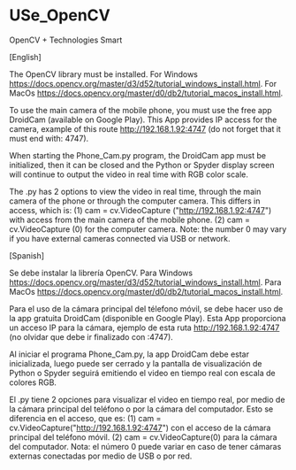 # USe_OpenCV
OpenCV + Technologies Smart


[English]

The OpenCV library must be installed.
For Windows https://docs.opencv.org/master/d3/d52/tutorial_windows_install.html.
For MacOs https://docs.opencv.org/master/d0/db2/tutorial_macos_install.html.

To use the main camera of the mobile phone, you must use the free app DroidCam (available on Google Play).
This App provides IP access for the camera, example of this route http://192.168.1.92:4747 (do not forget that it must end with: 4747).

When starting the Phone_Cam.py program, the DroidCam app must be initialized, then it can be closed and the Python or Spyder display screen will continue to output the video in real time with RGB color scale.

The .py has 2 options to view the video in real time, through the main camera of the phone or through the computer camera. This differs in access, which is:
(1) cam = cv.VideoCapture ("http://192.168.1.92:4747") with access from the main camera of the mobile phone.
(2) cam = cv.VideoCapture (0) for the computer camera. Note: the number 0 may vary if you have external cameras connected via USB or network.

[Spanish]

Se debe instalar la librería OpenCV. 
Para Windows https://docs.opencv.org/master/d3/d52/tutorial_windows_install.html.
Para MacOs https://docs.opencv.org/master/d0/db2/tutorial_macos_install.html.

Para el uso de la cámara principal del télefono móvil, se debe hacer uso de la app gratuita DroidCam (disponible en Google Play). 
Esta App proporciona un acceso IP para la cámara, ejemplo de esta ruta http://192.168.1.92:4747 (no olvidar que debe ir finalizado con :4747).

Al iniciar el programa Phone_Cam.py, la app DroidCam debe estar inicializada, luego puede ser cerrado y la pantalla de visualización de Python o Spyder seguirá emitiendo el video en tiempo real con escala de colores RGB.

El .py tiene 2 opciones para visualizar el video en tiempo real, por medio de la cámara principal del teléfono o por la cámara del computador. Esto se diferencia en el acceso, que es:
(1) cam = cv.VideoCapture("http://192.168.1.92:4747") con el acceso de la cámara principal del teléfono móvil.
(2) cam = cv.VideoCapture(0) para la cámara del computador. Nota: el número 0 puede variar en caso de tener cámaras externas conectadas por medio de USB o por red.
